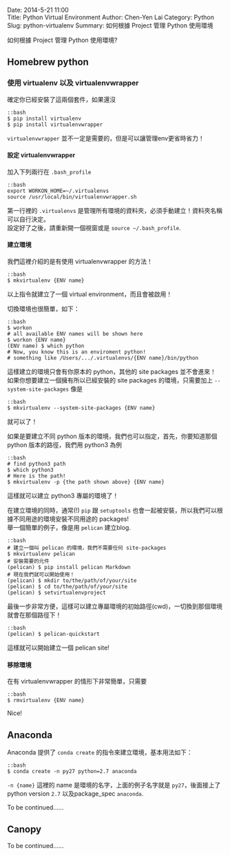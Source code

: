 Date: 2014-5-21 11:00  
Title: Python Virtual Environment
Author: Chen-Yen Lai
Category: Python
Slug: python-virtualenv
Summary: 如何根據 Project 管理 Python 使用環境

如何根據 Project 管理 Python 使用環境?

## Homebrew python

### 使用 virtualenv 以及 virtualenvwrapper

確定你已經安裝了這兩個套件，如果還沒

    ::bash
    $ pip install virtualenv
    $ pip install virtualenvwrapper

`virtualenvwrapper` 並不一定是需要的，但是可以讓管理env更省時省力！  

#### 設定 virtualenvwrapper

加入下列兩行在 `.bash_profile`

	::bash
	export WORKON_HOME=~/.virtualenvs
	source /usr/local/bin/virtualenvwrapper.sh

第一行裡的 `.virtualenvs` 是管理所有環境的資料夾，必須手動建立！資料夾名稱可以自行決定。  
設定好了之後，請重新開一個視窗或是 `source ~/.bash_profile`.

#### 建立環境

我們這裡介紹的是有使用 virtualenvwrapper 的方法！

    ::bash
    $ mkvirtualenv {ENV name}

以上指令就建立了一個 virtual environment，而且會被啟用！  

切換環境也很簡單，如下：

    ::bash
    $ workon
    # all available ENV names will be shown here
    $ workon {ENV name}
    (ENV name) $ which python
    # Now, you know this is an enviroment python!
    # something like /Users/.../.virtualenvs/{ENV name}/bin/python

這樣建立的環境只會有你原本的 python，其他的 site packages 並不會進來！  
如果你想要建立一個擁有所以已經安裝的 site packages 的環境，只需要加上 `--system-site-packages` 像是

    ::bash
    $ mkvirtualenv --system-site-packages {ENV name}

就可以了！  

如果是要建立不同 python 版本的環境，我們也可以指定，首先，你要知道那個 python 版本的路徑，我們用 python3 為例  

    ::bash
    # find python3 path
    $ which python3
    # Here is the path!
    $ mkvirtualenv -p {the path shown above} {ENV name}

這樣就可以建立 python3 專屬的環境了！  

在建立環境的同時，通常(!) `pip` 跟 `setuptools` 也會一起被安裝，所以我們可以根據不同用途的環境安裝不同用途的 packages!  
舉一個簡單的例子，像是用 `pelican` 建立blog.

    ::bash
    # 建立一個叫 pelican 的環境，我們不需要任何 site-packages
    $ mkvirtualenv pelican
    # 安裝需要的元件
    (pelican) $ pip install pelican Markdown
    # 現在我們就可以開始使用！
    (pelican) $ mkdir to/the/path/of/your/site
    (pelican) $ cd to/the/path/of/your/site
    (pelican) $ setvirtualenvproject
    
最後一步非常方便，這樣可以建立專屬環境的初始路徑(cwd)，一切換到那個環境就會在那個路徑下！  

    ::bash
    (pelican) $ pelican-quickstart

這樣就可以開始建立一個 pelican site!

#### 移除環境

在有 virtualenvwrapper 的情形下非常簡單，只需要

    ::bash
    $ rmvirtualenv {ENV name}

Nice!

## Anaconda

Anaconda 提供了 `conda create` 的指令來建立環境，基本用法如下：

    ::bash
    $ conda create -n py27 python=2.7 anaconda

`-n {name}` 這裡的 name 是環境的名字，上面的例子名字就是 `py27`，後面接上了 python version `2.7` 以及package_spec `anaconda`.

To be continued......

## Canopy

To be continued......
